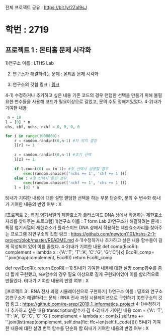 전체 프로젝트 공유 : https://bit.ly/2ZaI9sJ

# 학번 : 2719
## 프로젝트 1 : 몬티홀 문제 시각화
1)연구소 이름 : LTHS Lab

2) 연구소가 해결하려는 문제 : 몬티홀 문제 시각화

3) 연구소의 깃헙 링크 : [링크](https://github.com/hsguy0608/Real-Monty-hall/tree/master)

4-1) 수정하거나 추가하고 싶은 내용
 기존 코드의 경우 랜덤한 선택을 만들기 위해 불필요한 변수들을 사용해 코드가 필요이상으로 길었고, 문의 수도 정해져있었다.
4-2)내가 기여한 내용
```python
 n = 10
l = [0] * n
chs, chf, nchs, nchf = 0, 0, 0, 0

for i in range(1000000):
    r = random.randint(0,n-1) #차 위치 결정
    l[r] += 1
    
    z = random.randint(0,n-1) #초기 선택
    l[z] += 1
        
    if l.count(0) == (n-1): #첫 선택시 성공할 경우
        exec(random.choice(['nchs += 1', 'chf += 1']))
    else : #첫 선택시 틀린 경우
        exec(random.choice(['nchf += 1', 'chs += 1']))
    l = [0] * n
```
5)내가 기여한 내용에 대한 설명
 랜덤한 선택을 하는 부분 단순화, 문의 수 변수화
6)내가 기여한 내용의 반영 여부 : X

[프로젝트 2 : 특정 염기서열의 제한효소가 플라스미드 DNA 상에서 작용하는 제한효소자리를 찾아주는 프로그램]
1)연구소 이름 :  T form Lab
2)연구소가 해결하려는 문제 : 특정 염기서열의 제한효소가 플라스미드 DNA 상에서 작용하는 제한효소자리를 찾아주는 프로그램
3)연구소의 깃헙 링크 : https://github.com/newton1101/hshs-2-1-project/blob/master/README.md
4-1)수정하거나 추가하고 싶은 내용
함수들이 길게 작성되어 있어 이를 줄였다.
4-2)내가 기여한 내용
 def comp(EcoRI):
     complement = lambda x : {'A':'T', 'T':'A', 'C':'G', 'G':'C'}[x]
     EcoRI_comp= ''.join(map(complement, EcoRI))
     return EcoRI_comp

 def rev(EcoRI):
     return EcoRI[::-1]
5)내가 기여한 내용에 대한 설명
comp함수를 좀더 짧게 구현했고, rev함수의 경우 필요 이상으로 길게 구현되어있어 이를 합리적으로 만들었다.
6)내가 기여한 내용의 반영 여부 : X

[프로젝트 3 : RNA 전사 과정 시뮬레이션으로 구현하기]
1)연구소 이름 : 띵호와 연구소
2)연구소가 해결하려는 문제 : RNA 전사 과정 시뮬레이션으로 구현하기
3)연구소의 깃헙 링크 : https://github.com/re-arep/2019_1_informatics_project
4-1)수정하거나 추가하고 싶은 내용
 transcription함수가 김
4-2)내가 기여한 내용
com = {'A': 'T', 'T': 'A', 'G':'C', 'C':'G'}
            complement = lambda x : com[x]
            self.rna += ''.join(list(map(complement, self.dna[fic: ffc+len(self.fi_code)])))
5)내가 기여한 내용에 대한 설명
번역 함수를 단순화 함
6)내가 기여한 내용의 반영 여부 : X
